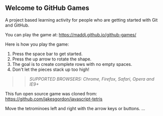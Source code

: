 ## Welcome to GitHub Games

A project based learning activity for people who are getting started with Git and GitHub.

You can play the game at: https://maddj.github.io/github-games/

Here is how you play the game:
1. Press the space bar to get started.
2. Press the up arrow to rotate the shape.
3. The goal is to create complete rows with no empty spaces.
4. Don't let the pieces stack up too high!

>> _*SUPPORTED BROWSERS*: Chrome, Firefox, Safari, Opera and IE9+_

This fun open source game was cloned from: https://github.com/jakesgordon/javascript-tetris

Move the tetrominoes left and right with the arrow keys or buttons. ... 
